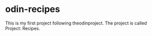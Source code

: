 # odin-recipes
This is my first project following theodinproject.
The project is called Project: Recipes.
